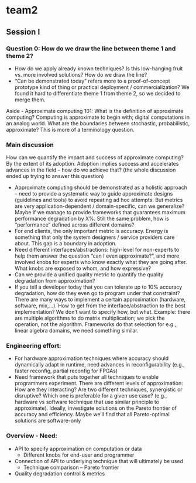 # team2

## Session I

### Question 0: How do we draw the line between theme 1 and theme 2?
* How do we apply already known techniques? Is this low-hanging fruit vs. more involved solutions? How do we draw the line?
* “Can be demonstrated today” refers more to a proof-of-concept prototype kind of thing or practical deployment / commercialization?
We found it hard to differentiate theme 1 from theme 2, so we decided to merge them.

Aside - Approximate computing 101: What is the definition of approximate computing? Computing is approximate to begin with; digital computations in an analog world. What are the boundaries between stochastic, probabilistic, approximate? This is more of a terminology question.

### Main discussion
How can we quantify the impact and success of approximate computing? By the extent of its adoption. Adoption implies success and accelerates advances in the field – how do we achieve that? (the whole discussion ended up trying to answer this question)
* Approximate computing should be demonstrated as a holistic approach – need to provide a systematic way to guide approximate designs (guidelines and tools) to avoid repeating ad hoc attempts. But metrics are very application-dependent / domain-specific, can we generalize? Maybe if we manage to provide frameworks that guarantees maximum performance degradation by X%. Still the same problem, how is “performance” defined across different domains? 
* For end clients, the only important metric is accuracy. Energy is something that only the system designers / service providers care about. This gap is a boundary in adoption.
* Need different interfaces/abstractions: high-level for non-experts to help them answer the question “can I even approximate?”, and more involved knobs for experts who know exactly what they are going after. What knobs are exposed to whom, and how expressive?
* Can we provide a unified quality metric to quantify the quality degradation from approximation?
* If you tell a developer today that you can tolerate up to 10% accuracy degradation, how do they even go to program under that constraint?
There are many ways to implement a certain approximation (hardware, software, mix,…). How to get from the interface/abstraction to the best implementation? We don’t want to specify how, but what. Example: there are multiple algorithms to do matrix multiplication; we pick the operation, not the algorithm. Frameworks do that selection for e.g., linear algebra domains, we need something similar.

### Engineering effort:
* For hardware approximation techniques where accuracy should dynamically adapt in runtime, need advances in reconfigurability (e.g., faster reconfig, partial reconfig for FPGAs)
* Need framework that puts together all techniques to enable programmers experiment. There are different levels of approximation: How are they interacting? Are two different techniques, synergistic or disruptive? Which one is preferable for a given use case? (e.g., hardware vs software technique that use similar principle to approximate). Ideally, investigate solutions on the Pareto frontier of accuracy and efficiency. Maybe we’ll find that all Pareto-optimal solutions are software-only 

### Overview - Need:
* API to specify approximation on computation or data
  * Different knobs for end-user and programmer
* Connection of API to underlying technique that will ultimately be used
  * Technique comparison – Pareto frontier
* Quality degradation control & metrics
